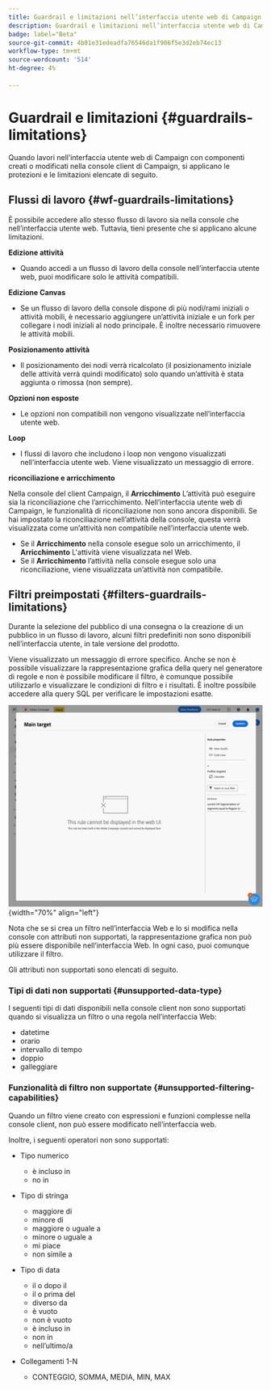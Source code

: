 ```yaml
---
title: Guardrail e limitazioni nell’interfaccia utente web di Campaign
description: Guardrail e limitazioni nell’interfaccia utente web di Campaign
badge: label="Beta"
source-git-commit: 4b01e31edeadfa76546da1f906f5e3d2eb74ec13
workflow-type: tm+mt
source-wordcount: '514'
ht-degree: 4%

---
```



# Guardrail e limitazioni {#guardrails-limitations}

Quando lavori nell’interfaccia utente web di Campaign con componenti creati o modificati nella console client di Campaign, si applicano le protezioni e le limitazioni elencate di seguito.

## Flussi di lavoro {#wf-guardrails-limitations}

È possibile accedere allo stesso flusso di lavoro sia nella console che nell’interfaccia utente web. Tuttavia, tieni presente che si applicano alcune limitazioni.

**Edizione attività**

* Quando accedi a un flusso di lavoro della console nell’interfaccia utente web, puoi modificare solo le attività compatibili.

**Edizione Canvas**

* Se un flusso di lavoro della console dispone di più nodi/rami iniziali o attività mobili, è necessario aggiungere un’attività iniziale e un fork per collegare i nodi iniziali al nodo principale. È inoltre necessario rimuovere le attività mobili.

**Posizionamento attività**

* Il posizionamento dei nodi verrà ricalcolato (il posizionamento iniziale delle attività verrà quindi modificato) solo quando un’attività è stata aggiunta o rimossa (non sempre).

**Opzioni non esposte**

* Le opzioni non compatibili non vengono visualizzate nell’interfaccia utente web.

**Loop**

* I flussi di lavoro che includono i loop non vengono visualizzati nell’interfaccia utente web. Viene visualizzato un messaggio di errore.

**riconciliazione e arricchimento**

Nella console del client Campaign, il **Arricchimento** L’attività può eseguire sia la riconciliazione che l’arricchimento. Nell’interfaccia utente web di Campaign, le funzionalità di riconciliazione non sono ancora disponibili. Se hai impostato la riconciliazione nell’attività della console, questa verrà visualizzata come un’attività non compatibile nell’interfaccia utente web.

* Se il **Arricchimento** nella console esegue solo un arricchimento, il **Arricchimento** L&#39;attività viene visualizzata nel Web.
* Se il **Arricchimento** l’attività nella console esegue solo una riconciliazione, viene visualizzata un’attività non compatibile.

## Filtri preimpostati {#filters-guardrails-limitations}

Durante la selezione del pubblico di una consegna o la creazione di un pubblico in un flusso di lavoro, alcuni filtri predefiniti non sono disponibili nell’interfaccia utente, in tale versione del prodotto.

Viene visualizzato un messaggio di errore specifico. Anche se non è possibile visualizzare la rappresentazione grafica della query nel generatore di regole e non è possibile modificare il filtro, è comunque possibile utilizzarlo e visualizzare le condizioni di filtro e i risultati. È inoltre possibile accedere alla query SQL per verificare le impostazioni esatte.

![](assets/filter-unavailable.png){width="70%" align="left"}


Nota che se si crea un filtro nell’interfaccia Web e lo si modifica nella console con attributi non supportati, la rappresentazione grafica non può più essere disponibile nell’interfaccia Web. In ogni caso, puoi comunque utilizzare il filtro.

Gli attributi non supportati sono elencati di seguito.

### Tipi di dati non supportati {#unsupported-data-type}

I seguenti tipi di dati disponibili nella console client non sono supportati quando si visualizza un filtro o una regola nell’interfaccia Web:

* datetime
* orario
* intervallo di tempo
* doppio
* galleggiare

### Funzionalità di filtro non supportate {#unsupported-filtering-capabilities}

Quando un filtro viene creato con espressioni e funzioni complesse nella console client, non può essere modificato nell’interfaccia web.

Inoltre, i seguenti operatori non sono supportati:

* Tipo numerico
   * è incluso in
   * no in

* Tipo di stringa
   * maggiore di
   * minore di
   * maggiore o uguale a
   * minore o uguale a
   * mi piace
   * non simile a

* Tipo di data
   * il o dopo il
   * il o prima del
   * diverso da
   * è vuoto
   * non è vuoto
   * è incluso in
   * non in
   * nell’ultimo/a

* Collegamenti 1-N
   * CONTEGGIO, SOMMA, MEDIA, MIN, MAX